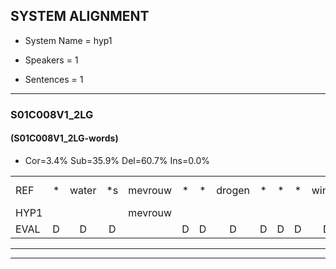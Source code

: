 
## SYSTEM ALIGNMENT

- System Name = hyp1

- Speakers = 1

- Sentences = 1

---

### S01C008V1_2LG

#### (S01C008V1_2LG-words)

- Cor=3.4%	Sub=35.9%	Del=60.7%	Ins=0.0%

|  |  |  |  |  |  |  |  |  |  |  |  |  |  |  |  |  |  |  |  |  |  |  |  |  |  |  |  |  |  |  |  |  |  |  |  |  |  |  |  |  |  |  |  |  |  |  |  |  |  |  |  |  |  |  |  |  |  |  |  |  |  |  |  |  |  |  |  |  |  |  |  |  |  |  |  |  |  |  |  |  |  |  |  |  |  |  |  |  |  |  |  |  |  |  |  |  |  |  |  |  |  |  |  |  |  |  |  |  |  |  |  |  |  |  |  |  |  |  |  |  |  |  |  |  |  |  |  |  |  |  |  |  |  |  |  |  |  |  |  |  |  |  |  |  |  |
|:--- |:---:|:---:|:---:|:---:|:---:|:---:|:---:|:---:|:---:|:---:|:---:|:---:|:---:|:---:|:---:|:---:|:---:|:---:|:---:|:---:|:---:|:---:|:---:|:---:|:---:|:---:|:---:|:---:|:---:|:---:|:---:|:---:|:---:|:---:|:---:|:---:|:---:|:---:|:---:|:---:|:---:|:---:|:---:|:---:|:---:|:---:|:---:|:---:|:---:|:---:|:---:|:---:|:---:|:---:|:---:|:---:|:---:|:---:|:---:|:---:|:---:|:---:|:---:|:---:|:---:|:---:|:---:|:---:|:---:|:---:|:---:|:---:|:---:|:---:|:---:|:---:|:---:|:---:|:---:|:---:|:---:|:---:|:---:|:---:|:---:|:---:|:---:|:---:|:---:|:---:|:---:|:---:|:---:|:---:|:---:|:---:|:---:|:---:|:---:|:---:|:---:|:---:|:---:|:---:|:---:|:---:|:---:|:---:|:---:|:---:|:---:|:---:|:---:|:---:|:---:|:---:|:---:|:---:|:---:|:---:|:---:|:---:|:---:|:---:|:---:|:---:|:---:|:---:|:---:|:---:|:---:|:---:|:---:|:---:|:---:|:---:|:---:|:---:|:---:|:---:|:---:|:---:|:---:|:---:|:---:|
| REF | * | water | *s | mevrouw | * | * | drogen | * | * | * | winkel | * | * | * | auto | * | *s | schouders | *s | verhaal | * | *s | koning | * | * | moeilijk | moeilijk | *s | * | *s | speelplaats | *s | drinken | *s | * | *x | *s | * | * | * | * | * | * | * | regen | * | *s | vliegtuig | *s | stoppen | * | *s | opnieuw | * | * | * | gooien | * | * | sneeuwen | * | * | *s | moeder | liedje | *s | * | * | * | * | * | *s | potlood | *x | *s | fietsbel | *s | vinger | *s | dichtbij | * | * | * | * | meisje | *s | chauffeur | * | * | * | muziek | * | * | waarom | * | * | scheuren | * | * | * | * | lawaai | * | * | * | zwemmen | *s | vuurwerk | * | * | * | * | * | appel | * | * | * | * | cola | * | * | * | * | * | * | kussen | *s | * | * | eerste | * | * | * | * | * | * | circus | * | * | * | * | kleuren | voetbal | *s | vlinder*(vrienden) |
| HYP1 |  |  |  | mevrouw |  |  |  |  |  |  |  | irogen | wintel | uh | auto |  |  |  |  |  |  |  | gauder | erha | koni | mooi | mooi | mooi | luk | speell | speelplaats |  |  |  |  |  |  |  |  |  |  |  |  |  |  |  |  |  |  |  |  |  |  |  |  |  |  |  |  |  |  |  |  |  | inken | ho | n | woerdde | hoofdpijn | rem | niit | um | nn | sneeuwwin | met | uh | t | eer | z | h | de | t | popt | joord | fin | bel | ga | mes | ja | alfer | muziek |  |  | waarom |  |  |  |  |  |  |  |  |  |  |  |  |  |  |  |  |  |  |  |  |  |  |  |  |  |  |  |  |  |  |  |  |  |  |  |  | ugan | ja | la | a | wemmen | um | apel | koa | skistin | eers | ie | usklen | voet | bal | rinden |
| EVAL | D | D | D |  | D | D | D | D | D | D | D | S | S | S |  | D | D | D | D | D | D | D | S | S | S | S | S | S | S | S |  | D | D | D | D | D | D | D | D | D | D | D | D | D | D | D | D | D | D | D | D | D | D | D | D | D | D | D | D | D | D | D | D | D | S | S | S | S | S | S | S | S | S | S | S | S | S | S | S | S | S | S | S | S | S | S | S | S | S | S |  | D | D |  | D | D | D | D | D | D | D | D | D | D | D | D | D | D | D | D | D | D | D | D | D | D | D | D | D | D | D | D | D | D | D | D | D | D | D | D | S | S | S | S | S | S | S | S | S | S | S | S | S | S | S |
---

---
